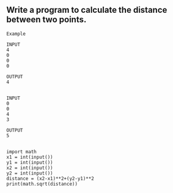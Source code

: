 ## Write a program to calculate the distance between two points.

```
Example 

INPUT 
4
0
0
0

OUTPUT
4


INPUT 
0
0
4
3

OUTPUT
5


```
```
import math
x1 = int(input())  
y1 = int(input())  
x2 = int(input())
y2 = int(input())
distance = (x2-x1)**2+(y2-y1)**2
print(math.sqrt(distance))
```
